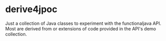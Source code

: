 # derive4jpoc
Just a collection of Java classes to experiment with the functionaljava API. 
Most are derived from or extensions of code provided in the API's 
demo collection.

